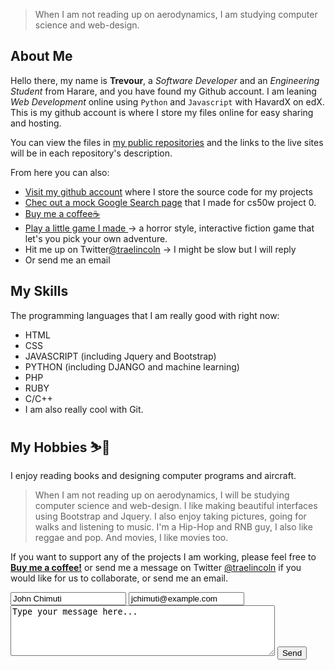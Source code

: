 > When I am not reading up on aerodynamics, I am studying computer science and web-design. 

## About Me
Hello there, my name is **Trevour**, a _Software Developer_ and an _Engineering Student_ from Harare, and you have found my Github account.
I am leaning _Web Development_ online using `Python` and `Javascript` with HavardX on edX. This is my github account is where I store my files online for easy sharing and hosting. 

You can view the files in [my public repositories][2] and the links to the live sites will be in each repository's description. 

From here you can also: 
- [Visit my github account][2] where I store the source code for my projects
- [Chec out a mock Google Search page](https://traelincoln.github.io/cs50w-websites/) that I made for cs50w project 0.
- [Buy me a coffee☕][7]
- [Play a little game I made ](/games/typeform1.html) -> a horror style, interactive fiction game that let's you pick your own adventure. 
- Hit me up on Twitter[@traelincoln][8] -> I might be slow but I will reply
- Or send me an email

## My Skills
The programming languages that I am really good with right now:
  - HTML 
  - CSS
  - JAVASCRIPT (including Jquery and Bootstrap)
  - PYTHON (including DJANGO and machine learning)
  - PHP
  - RUBY
  - C/C++
  - I am also really cool with Git.

## My Hobbies ⛷️🎿
I enjoy reading books and designing computer programs and aircraft. 
> When I am not reading up on aerodynamics, I will be studying computer science and web-design. 
I like making beautiful interfaces using Bootstrap and Jquery.
I also enjoy taking pictures, going for walks and listening to music. I'm a Hip-Hop and RNB guy, I also like reggae and pop. And movies, I like movies too.

If you want to support any of the projects I am working, please feel free to [**Buy me a coffee!**][7] or send me a message on Twitter [@traelincoln][8] if you would like for us to collaborate, or send me an email.

<form action="https://send.pageclip.co/Lw4ObQcNJKYa8dKDwFAfj3BSHESY0eNG" class="pageclip-form" method="post">
  <!-- Replace these inputs with your own. Make sure they have a "name" attribute! -->
  <input type="text" name="name" value="John Chimuti" />
  <input type="email" name="email" value="jchimuti@example.com" />
  <textarea name="message" cols="50" rows="5">Type your message here... </textarea>
  <!-- This button will have a loading spinner. Keep the inner span for best results. -->
  <button type="submit" class="pageclip-form__submit">
    <span>Send</span>
  </button>
</form>

[1]: https://traelincoln.github.io/traelincoln
[2]: https://github.com/traelincoln
[3]: https://github.com/traelincoln/cs50w-websites
[4]: https://github.com/traelincoln/cs50w-websites/docs
[5]: https://traelincoln.me
[6]: https://docs.github.com
[7]: https://www.buymeacoffee.com/thetraelinO
[8]: https://www.twitter.com/traelincoln
